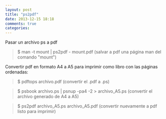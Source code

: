 ```yaml
---
layout: post
title: "ps2pdf"
date: 2013-12-15 18:18
comments: true
categories: 
---
```

Pasar un archivo ps a pdf

>$ man -t mount | ps2pdf -  mount.pdf   (salvar a pdf una página man del comando "mount")

Convertir pdf en formato A4 a A5 para imprimir como libro con las páginas ordenadas:

>$ pdftops archivo.pdf  (convertir el .pdf a .ps)

>$ psbook archivo.ps | psnup -pa4 -2 > archivo_A5.ps (convertir el archivo generado de A4 a A5)

>$ ps2pdf archivo_A5.ps archivo_A5.pdf  (convertir nuevamente a pdf listo para imprimir)


